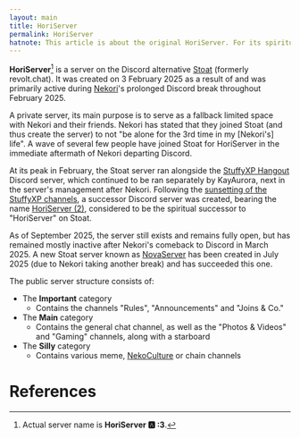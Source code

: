 ```yaml
---
layout: main
title: HoriServer
permalink: HoriServer
hatnote: This article is about the original HoriServer. For its spiritual successor, see <a href="HoriServer_(2)">HoriServer (2)</a>.<br><br>dude ACTUALLY MAKE HORISERVER 2'S ARTICLE ITS BEEN A MONTH- -nekori to nekori
---
```

**HoriServer**[^1] is a server on the Discord alternative [Stoat](https://stoat.chat) (formerly revolt.chat). It was created on 3 February 2025 as a result of and was primarily active during [Nekori](Nekori)'s prolonged Discord break throughout February 2025.

A private server, its main purpose is to serve as a fallback limited space with Nekori and their friends. Nekori has stated that they joined Stoat (and thus create the server) to not "be alone for the 3rd time in my [Nekori's] life". A wave of several few people have joined Stoat for HoriServer in the immediate aftermath of Nekori departing Discord.

At its peak in February, the Stoat server ran alongside the [StuffyXP Hangout](StuffyXP_Hangout) Discord server, which continued to be ran separately by KayAurora, next in the server's management after Nekori. Following the [sunsetting of the StuffyXP channels](StuffyXP#Closure), a successor Discord server was created, bearing the name [HoriServer (2)](HoriServer_(2)), considered to be the spiritual successor to "HoriServer" on Stoat.

As of September 2025, the server still exists and remains fully open, but has remained mostly inactive after Nekori's comeback to Discord in March 2025. A new Stoat server known as [NovaServer](NovaServer) has been created in July 2025 (due to Nekori taking another break) and has succeeded this one.

The public server structure consists of:
- The **Important** category
   - Contains the channels "Rules", "Announcements" and "Joins & Co."
- The **Main** category
   - Contains the general chat channel, as well as the "Photos & Videos" and "Gaming" channels, along with a starboard
- The **Silly** category
   - Contains various meme, [NekoCulture](List_of_Nekori_memes_culture) or chain channels

# References
[^1]: Actual server name is **HoriServer 🅰️ :3**.
